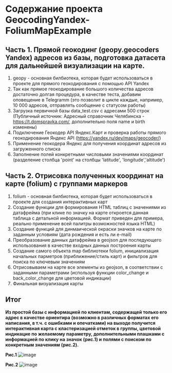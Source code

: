 # Содержание проекта GeocodingYandex-FoliumMapExample

## Часть 1. Прямой геокодинг (geopy.geocoders Yandex) адресов из базы, подготовка датасета для дальнейшей визуализации на карте.
  1. geopy - основная билбиотека, которая будет использоваться в проекте для прямого геокодирования с помощью API Yandex
  2. Так как прямое геокодирование большого количества адресов достаточно долгая процедура, в качестве теста, добавим оповещение в Telegramm (это позволит в цикле каждые, например, 10 000 адресов, отправлять сообщение с статусом работы)
  3. Загрузка первичной базы data_test.csv с адресами 500 строк (Публичный источник: Адресный справочник Челябинска - https://t.domspravka.com/, дополнительно поля name и birth изменены)
  4. Подключение Геокодер API Яндекс.Карт и проверка работы прямого геокодирования Яндекс API (https://yandex.ru/dev/maps/geocoder/)
  5. Применение геокодера Яндекс для получения координат адресов из загруженного списка
  6. Заполнение полей конкретными числовыми значениями координат (разделение столбца 'point' на столбцы 'latitude', 'longitude','altitude')
  
## Часть 2. Отрисовка полученных координат на карте (folium) с группами маркеров
  1. folium - основная билбиотека, которая будет использоваться в проекте для создания интерактивных карт
  2. Создание функции для формирования HTML таблиц с значениями из датафрейма (при клике по значку на карте откроется данная таблица с детальной информацией. Формат приведен для примера, реально применение всей палитры возможностей языка HTML)
  3. Создание функций для динмаической окраски значков на карте по заданным условиям (дата рождения и есть ли e-mail)
  4. Преобразование данных датафрейма в geojson для последующего использования в качестве входных данных построения карты
  5. Создание самого объекта map библиотеки folium, инициализация начальных парметров (приближение/стиль карт) и фильтров для поиска по ключевым значениям
  6. Отрисовываем на карте все элементы из geojson, в соответствии с заданными параметрами (используя функции color_change и back_color_change для цветовой индикации)
  7. Финальная визуализация карты
  
## Итог
  **Из простой базы с информацией по клиентам, содержащей только его адрес в качестве ориентира (возможно в различных форматах его написания, в т.ч. с ошибками и опечатками) на выходе получится интерактивная карта с кластеризацией отметок в группы, цветовой индикацие по желаемому параметру, дополнительными плашками с информацией по клику на значок (рис.1) и полями с поиском по конкретным значениям (рис.2).**

**Рис.1**
![image](https://user-images.githubusercontent.com/87270547/156922150-ff24c3f0-9ba5-46dd-b0ff-84b87ec41ae3.PNG)

**Рис.2**
![image](https://user-images.githubusercontent.com/87270547/156922722-b848c0d7-4812-4618-bb3f-68903eff94d0.png)

